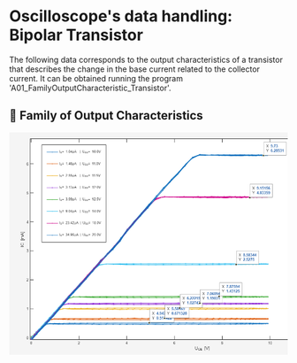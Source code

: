 ﻿# Oscilloscope's data handling: Bipolar Transistor

The following data corresponds to the output characteristics of a transistor that describes the change in the base current related to the collector current. It can be obtained running the program 'A01_FamilyOutputCharacteristic_Transistor'.

## 📌 Family of Output Characteristics

![TransistorCharacteristics](E1_FamilyCharacteristics3.png)
